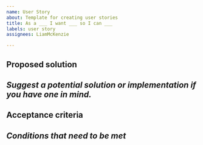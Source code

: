 ```yaml
---
name: User Story
about: Template for creating user stories
title: As a ___ I want ___ so I can ___
labels: user story
assignees: LiamMcKenzie

---
```


## Proposed solution
_Suggest a potential solution or implementation if you have one in mind._
- 

## Acceptance criteria
_Conditions that need to be met_
-
